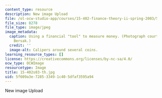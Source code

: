 ```yaml
---
content_type: resource
description: New image Upload
file: /ol-ocw-studio-app/courses/15-402-finance-theory-ii-spring-2003/5f609a3e728533491c405dfaf3595a94_15-402s03-th.jpg
file_size: 8278
file_type: image/jpeg
image_metadata:
  caption: Using a financial "tool" to measure money. (Photograph courtesy of Daniel
    Bersak.)
  credit: ''
  image-alt: Calipers around several coins.
learning_resource_types: []
license: https://creativecommons.org/licenses/by-nc-sa/4.0/
ocw_type: OCWImage
resourcetype: Image
title: 15-402s03-th.jpg
uid: 5f609a3e-7285-3349-1c40-5dfaf3595a94
---
```

New image Upload